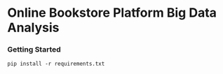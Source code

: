 # Online Bookstore Platform Big Data Analysis
### Getting Started

```
pip install -r requirements.txt
```

